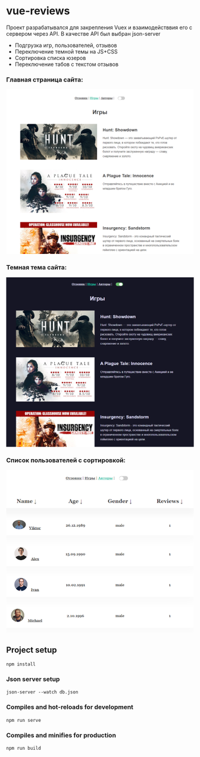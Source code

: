 # vue-reviews

Проект разрабатывался для закрепления Vuex и взаимодействвия его с сервером через API. В качестве API был выбран json-server

- Подгрузка игр, пользователей, отзывов
- Переключение темной темы на JS+CSS
- Сортировка списка юзеров
- Переключение табов с текстом отзывов

### Главная страница сайта:

![Alt-текст](https://github.com/mirich90/vue-reviews/blob/master/1.png?raw=true "Главная страница сайта")

### Темная тема сайта:

![Alt-текст](https://github.com/mirich90/vue-reviews/blob/master/2.png?raw=true "Темная тема сайта")

### Список пользователей с сортировкой:

![Alt-текст](https://github.com/mirich90/vue-reviews/blob/master/3.png?raw=true "Список пользователей с сортировкой")

## Project setup

```
npm install
```

### Json server setup

```
json-server --watch db.json
```

### Compiles and hot-reloads for development

```
npm run serve
```

### Compiles and minifies for production

```
npm run build
```
